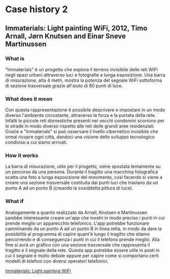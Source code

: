 # Case history 2

## Immaterials: Light painting WiFi, 2012, Timo Arnall, Jørn Knutsen and Einar Sneve Martinussen

### What is
"Immaterials" è un progetto che esplora il terreno invisibile delle reti WiFi negli spazi urbani attraverso luci e fotografie a
lunga esposizione. Una barra di misurazione, alta 4 metri, mostra la potenza del segnale WiFi sottoforma di sezione trasversale grazie all'aiuto di 80 punti di luce.

### What does it mean
Con questa rappresentazione è possibile descrivere e impostare in un modo diverso l'ambiente circostante, attraverso la forza e 
la portata della rete. Infatti le piccole reti domestiche presenti nei vecchi condomini scorrono per le strade in modo diverso 
rispetto alle reti delle grandi aree residenziali. 
Grazie a "Immaterials" si può osservare il livello cibernetico invisibile che ormai ricopre ogni città, dandoci una visione dello
sviluppo tecnologico condiviso a cui siamo arrivati.

### How it works
La barra di misurazione, utile per il progetto, viene spostata lentamente su un percorso da una persona. Durante il tragitto una macchina fotografica scatta una foto a lunga esposizione del movimento, così facendo si viene a creare una sezione trasversale costituita dai punti luci che traslano da un punto A ad un punto B (creando la cosiddetta pittura di luce). 

### What if
Analogamente a quanto realizzato da Arnall, Knutsen e Martinussen sarebbe interessante creare un'app che mostri in modo preciso i punti in cui prende meglio un apparecchio telefonico. L'app potrebbe funzionare camminando da un punto A ad un punto B in linea retta, in modo da dare la possibilità al programma di capire quant'è lungo il tragitto che stiamo percorrendo e di conseguenza i punti in cui il telefono prende meglio. Alla fine si avrà un grafico con una sezione trasversale che rappresenta il tragitto e il segnale della rete. Questa app potrebbe essere utile in posti in cui il segnale è molto debole oppure per capire come si comportano certi modelli di telefoni con diversi operatori telefonici.

[Immaterials: Light painting WiFi](https://vimeo.com/20412632)


